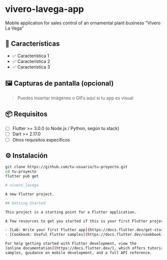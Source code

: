 # vivero-lavega-app

Mobile application for sales control of an ornamental plant business "Vivero La Vega"

## 🚀 Características

- ✅ Característica 1
- ✅ Característica 2
- ✅ Característica 3

## 🖼️ Capturas de pantalla (opcional)

> Puedes insertar imágenes o GIFs aquí si tu app es visual

## 📦 Requisitos

- [ ] Flutter >= 3.0.0 (o Node.js / Python, según tu stack)
- [ ] Dart >= 2.17.0
- [ ] Otros requisitos específicos

## ⚙️ Instalación

```bash
git clone https://github.com/tu-usuario/tu-proyecto.git
cd tu-proyecto
flutter pub get

# vivero_lavega

A new Flutter project.

## Getting Started

This project is a starting point for a Flutter application.

A few resources to get you started if this is your first Flutter project:

- [Lab: Write your first Flutter app](https://docs.flutter.dev/get-started/codelab)
- [Cookbook: Useful Flutter samples](https://docs.flutter.dev/cookbook)

For help getting started with Flutter development, view the
[online documentation](https://docs.flutter.dev/), which offers tutorials,
samples, guidance on mobile development, and a full API reference.
